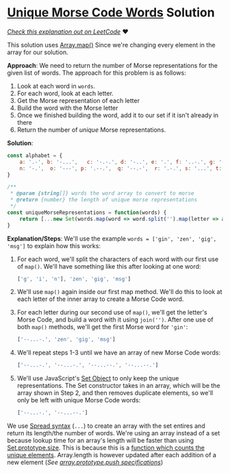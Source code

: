 # [Unique Morse Code Words](https://leetcode.com/problems/unique-morse-code-words/) Solution

*[Check this explanation out on LeetCode](https://leetcode.com/problems/unique-morse-code-words/discuss/329303/javascript-one-line-solution-w-explanation)* ❤️

This solution uses [Array.map()](https://developer.mozilla.org/en-US/docs/Web/JavaScript/Reference/Global_Objects/Array/map) Since we're changing every element in the array for our solution.

**Approach**:
We need to return the number of Morse representations for the given list of words. The approach for this problem is as follows:
1. Look at each word in `words`.
2. For each word, look at each letter.
3. Get the Morse representation of each letter
4. Build the word with the Morse letter
5. Once we finished building the word, add it to our set if it isn't already in there
6. Return the number of *unique* Morse representations.

**Solution**: 
```js
const alphabet = {
    a: '.-', b: '-...',   c: '-.-.', d: '-..', e: '.', f: '..-.', g: '--.', h: '....', i: '..',  j: '.---',  k: '-.-',  l: '.-..', m: '--',
    n: '-.',  o: '---', p: '.--.',  q: '--.-',  r: '.-.', s: '...', t: '-', u: '..-', v: '...-', w: '.--', x: '-..-',  y: '-.--', z: '--..' 
}

/**
 * @param {string[]} words the word array to convert to morse
 * @return {number} the length of unique morse representations
 */
const uniqueMorseRepresentations = function(words) {  
    return [...new Set(words.map(word => word.split('').map(letter => alphabet[letter]).join('')))].length
}
```
**Explanation/Steps**: 
We'll use the example `words = ['gin', 'zen', 'gig', 'msg']` to explain how this works:

1. For each word, we'll split the characters of each word with our first use of `map()`. We'll have something like this after looking at one word:

	```js  
	['g', 'i', 'n'], 'zen', 'gig', 'msg'] 
	 ```
	
2. We'll use `map()`  again inside our first map method. We'll do this to look at each letter of the inner array to create a Morse Code word. 

3.  For each letter during our second use of `map()`, we'll get the letter's Morse Code, and build a word with it using `join('')`. After one use of both `map()` methods, we'll get the first Morse word for `'gin'`: 
	```js  
	['--...-.', 'zen', 'gig', 'msg'] 
	 ```

4. We'll repeat steps 1-3 until we have an array of new Morse Code words:

	```js
	['--...-.', '--...-.', '--...--.', '--...--.']
	```


5. We'll use JavaScript's [Set Object](https://developer.mozilla.org/en-US/docs/Web/JavaScript/Reference/Global_Objects/Set) to only keep the unique representations. The Set constructor takes in an array, which will be the array shown in Step 2, and then removes duplicate elements, so we'll only be left with unique Morse Code words:

	```js
	['--...-.', '--...--.']
	```

We use [Spread syntax](https://developer.mozilla.org/en-US/docs/Web/JavaScript/Reference/Operators/Spread_syntax) (`...`) to create an array with the set entires and return its length/the number of words.  We're using an array instead of a set because lookup time for an array's length will be faster than using [Set.prototype.size](https://developer.mozilla.org/en-US/docs/Web/JavaScript/Reference/Global_Objects/Set/size). This is because this is a [function which counts the unique elements]( https://www.ecma-international.org/ecma-262/6.0/#sec-get-set.prototype.size). Array.length is however updated after each addition of a new element (*See [array.prototype.push specifications](https://www.ecma-international.org/ecma-262/6.0/#sec-array.prototype.push)*)


